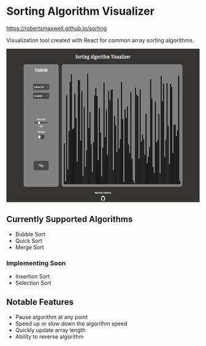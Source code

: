 # Sorting Algorithm Visualizer
https://robertsmaxwell.github.io/sorting

Visualization tool created with React for common array sorting algorithms.

<p>
    <img src="src/images/project_capture.png" height="400" />
</p>

## Currently Supported Algorithms

* Bubble Sort
* Quick Sort
* Merge Sort

### Implementing Soon

* Insertion Sort
* Selection Sort

## Notable Features

* Pause algorithm at any point
* Speed up or slow down the algorithm speed
* Quickly update array length
* Ability to reverse algorithm
